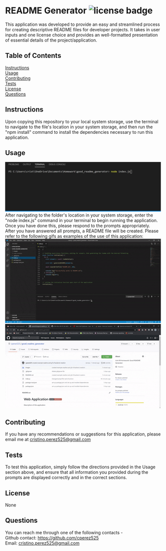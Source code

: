
  # README Generator ![license badge](https://img.shields.io/static/v1?label=license&message=None&color=red)
  This application was developed to provide an easy and streamlined process for creating descriptive README files for developer projects. It takes in user inputs and one license choice and provides an well-formatted presentation of essential details of the project/application.

  ## Table of Contents
  [Instructions](#instructions)  
  [Usage](#usage)  
  [Contributing](#contributing)  
  [Tests](#tests)  
  [License](#license)  
  [Questions](#questions)

  ## Instructions
  Upon copying this repository to your local system storage, use the terminal to navigate to the file's location in your system storage, and then run the "npm install" command to install the dependencies necessary to run this application.

  ## Usage
  ![node command screenshot](images/node_command.JPG)  
  After navigating to the folder's location in your system storage, enter the "node index.js" command in your terminal to begin running the application. Once you have done this, please respond to the prompts appropriately. After you have answered all prompts, a README file will be created. Please refer to the following gifs as examples of the use of this application:  
  ![backend video](images/create_example.gif)  
  ![result video](images/result_example.gif)

  ## Contributing
  If you have any recommendations or suggestions for this application, please email me at cristino.perez525@gmail.com

  ## Tests
  To test this application, simply follow the directions provided in the Usage section above, and ensure that all information you provided during the prompts are displayed correctly and in the correct sections.

  ## License
  None

  ## Questions
  You can reach me through one of the following contacts -  
  Github contact: https://github.com/cperez525  
  Email: cristino.perez525@gmail.com
